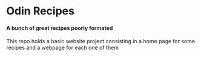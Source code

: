 # Odin Recipes
#### A bunch of great recipes poorly formated

This repo holds a basic website project consisting in a home page for some recipes and a webpage for each one of them